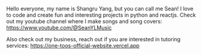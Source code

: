 Hello everyone, my name is Shangru Yang, but you can call me Sean! I love to code and create fun and interesting projects in python and reactjs. Check out my youtube channel where I make songs and song covers: https://www.youtube.com/@SeanYLMusic

Also check out my business, reach out if you are interested in tutoring services: https://one-toos-official-website.vercel.app

<!---
Techno-code/Techno-code is a ✨ special ✨ repository because its `README.md` (this file) appears on your GitHub profile.
You can click the Preview link to take a look at your changes.
--->

